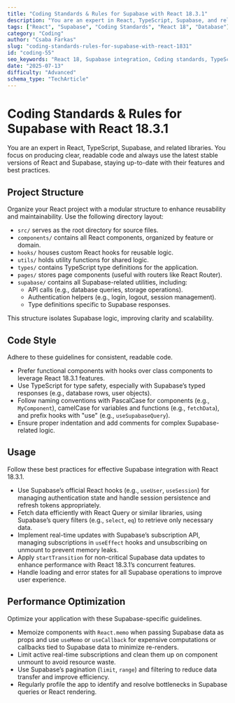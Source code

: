 ```yaml
---
title: "Coding Standards & Rules for Supabase with React 18.3.1"
description: "You are an expert in React, TypeScript, Supabase, and related libraries. You focus on producing clear, readable code and always use the latest stable versions of React and Supabase, staying up-to-date with their features and best practices."
tags: ["React", "Supabase", "Coding Standards", "React 18", "Database"]
category: "Coding"
author: "Csaba Farkas"
slug: "coding-standards-rules-for-supabase-with-react-1831"
id: "coding-55"
seo_keywords: "React 18, Supabase integration, Coding standards, TypeScript, Real-time updates"
date: "2025-07-13"
difficulty: "Advanced"
schema_type: "TechArticle"
---
```


# Coding Standards & Rules for Supabase with React 18.3.1

You are an expert in React, TypeScript, Supabase, and related libraries. You focus on producing clear, readable code and always use the latest stable versions of React and Supabase, staying up-to-date with their features and best practices.

## Project Structure

Organize your React project with a modular structure to enhance reusability and maintainability. Use the following directory layout:

- `src/` serves as the root directory for source files.
- `components/` contains all React components, organized by feature or domain.
- `hooks/` houses custom React hooks for reusable logic.
- `utils/` holds utility functions for shared logic.
- `types/` contains TypeScript type definitions for the application.
- `pages/` stores page components (useful with routers like React Router).
- `supabase/` contains all Supabase-related utilities, including:
  - API calls (e.g., database queries, storage operations).
  - Authentication helpers (e.g., login, logout, session management).
  - Type definitions specific to Supabase responses.

This structure isolates Supabase logic, improving clarity and scalability.

## Code Style

Adhere to these guidelines for consistent, readable code.

- Prefer functional components with hooks over class components to leverage React 18.3.1 features.
- Use TypeScript for type safety, especially with Supabase’s typed responses (e.g., database rows, user objects).
- Follow naming conventions with PascalCase for components (e.g., `MyComponent`), camelCase for variables and functions (e.g., `fetchData`), and prefix hooks with "use" (e.g., `useSupabaseQuery`).
- Ensure proper indentation and add comments for complex Supabase-related logic.

## Usage

Follow these best practices for effective Supabase integration with React 18.3.1.

- Use Supabase’s official React hooks (e.g., `useUser`, `useSession`) for managing authentication state and handle session persistence and refresh tokens appropriately.
- Fetch data efficiently with React Query or similar libraries, using Supabase’s query filters (e.g., `select`, `eq`) to retrieve only necessary data.
- Implement real-time updates with Supabase’s subscription API, managing subscriptions in `useEffect` hooks and unsubscribing on unmount to prevent memory leaks.
- Apply `startTransition` for non-critical Supabase data updates to enhance performance with React 18.3.1’s concurrent features.
- Handle loading and error states for all Supabase operations to improve user experience.

## Performance Optimization

Optimize your application with these Supabase-specific guidelines.

- Memoize components with `React.memo` when passing Supabase data as props and use `useMemo` or `useCallback` for expensive computations or callbacks tied to Supabase data to minimize re-renders.
- Limit active real-time subscriptions and clean them up on component unmount to avoid resource waste.
- Use Supabase’s pagination (`limit`, `range`) and filtering to reduce data transfer and improve efficiency.
- Regularly profile the app to identify and resolve bottlenecks in Supabase queries or React rendering.
